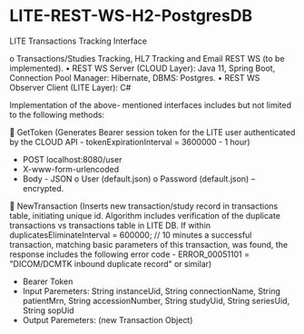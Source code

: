 
# LITE-REST-WS-H2-PostgresDB
LITE Transactions Tracking Interface

o	Transactions/Studies Tracking, HL7 Tracking and Email REST WS (to be implemented).
•	REST WS Server (CLOUD Layer): Java 11, Spring Boot, Connection Pool Manager: Hibernate, DBMS: Postgres. 
•	REST WS Observer Client (LITE Layer):  C#

Implementation of the above- mentioned interfaces includes but not limited to the following methods:

	GetToken (Generates Bearer session token for the LITE user authenticated by the CLOUD API - tokenExpirationInterval = 3600000 - 1 hour)
-	POST localhost:8080/user
-	X-www-form-urlencoded
-	Body - JSON
o	User (default.json)
o	Password  (default.json) – encrypted.


	NewTransaction (Inserts new transaction/study record in transactions table, initiating unique id. Algorithm includes verification of the duplicate transactions vs transactions table in LITE DB. If within duplicatesEliminateInterval = 600000; // 10 minutes a successful transaction, matching basic parameters of this transaction, was found, the response includes the following error code   - ERROR_00051101 = "DICOM/DCMTK inbound duplicate record" or similar)
-	Bearer Token
-	Input Paremeters: String instanceUid, String connectionName, String patientMrn, String accessionNumber,	String studyUid, String seriesUid, String sopUid
-	Output Paremeters: (new Transaction Object) 
